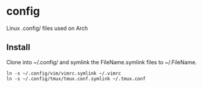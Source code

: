 config
======

Linux .config/ files used on Arch

## Install
Clone into ~/.config/ and symlink the FileName.symlink files to ~/.FileName.

    ln -s ~/.config/vim/vimrc.symlink ~/.vimrc
    ln -s ~/.config/tmux/tmux.conf.symlink ~/.tmux.conf
